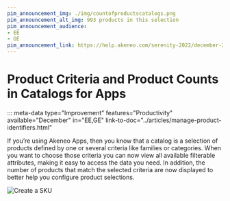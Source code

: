 ```yaml
---
pim_announcement_img: ./img/countofproductscatalogs.png
pim_announcement_alt_img: 993 products in this selection
pim_announcement_audience:
- EE
- GE
pim_announcement_link: https://help.akeneo.com/serenity-2022/december-2022-serenity-updates#product-criteria-and-product-counts-in-catalogs-for-apps
---
```


# Product Criteria and Product Counts in Catalogs for Apps
::: meta-data type="Improvement" features="Productivity" available="December" in="EE,GE" link-to-doc="../articles/manage-product-identifiers.html"

If you’re using Akeneo Apps, then you know that a catalog is a selection of products defined by one or several criteria like families or categories. When you want to choose those criteria you can now view all available filterable attributes, making it easy to access the data you need. In addition, the number of products that match the selected criteria are now displayed to better help you configure product selections.

![Create a SKU](../img/countofproductscatalogs.png)

